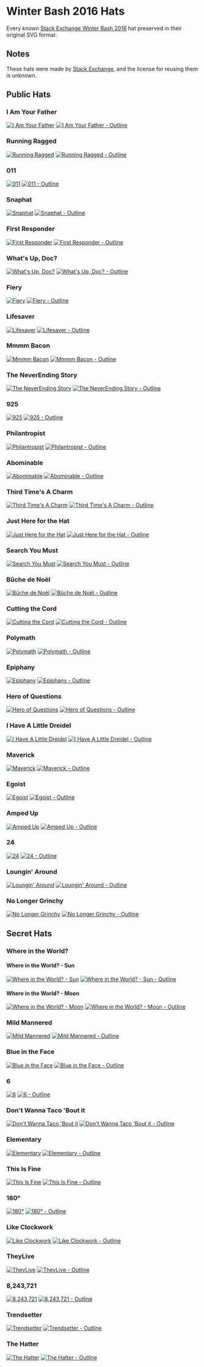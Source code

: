 # Winter Bash 2016 Hats

Every known [Stack Exchange Winter Bash 2016](https://winterbash2016.stackexchange.com/) hat preserved in their original SVG format.


## Notes

These hats were made by [Stack Exchange](https://stackexchange.com), and the license for reusing them is unknown.


## Public Hats

### I Am Your Father

[![I Am Your Father](hats/public/1-i-am-your-father.png)](hats/public/1-i-am-your-father.svg)
[![I Am Your Father - Outline](hats/public/1-i-am-your-father-outline.png)](hats/public/1-i-am-your-father-outline.svg)

### Running Ragged

[![Running Ragged](hats/public/2-running-ragged.png)](hats/public/2-running-ragged.svg)
[![Running Ragged - Outline](hats/public/2-running-ragged-outline.png)](hats/public/2-running-ragged-outline.svg)

### 011

[![011](hats/public/3-011.png)](hats/public/3-011.svg)
[![011 - Outline](hats/public/3-011-outline.png)](hats/public/3-011-outline.svg)

### Snaphat

[![Snaphat](hats/public/4-snaphat.png)](hats/public/4-snaphat.svg)
[![Snaphat - Outline](hats/public/4-snaphat-outline.png)](hats/public/4-snaphat-outline.svg)

### First Responder

[![First Responder](hats/public/5-first-responder.png)](hats/public/5-first-responder.svg)
[![First Responder - Outline](hats/public/5-first-responder-outline.png)](hats/public/5-first-responder-outline.svg)

### What's Up, Doc?

[![What's Up, Doc?](hats/public/6-whats-up-doc.png)](hats/public/6-whats-up-doc.svg)
[![What's Up, Doc? - Outline](hats/public/6-whats-up-doc-outline.png)](hats/public/6-whats-up-doc-outline.svg)

### Fiery

[![Fiery](hats/public/7-fiery.png)](hats/public/7-fiery.svg)
[![Fiery - Outline](hats/public/7-fiery-outline.png)](hats/public/7-fiery-outline.svg)

### Lifesaver

[![Lifesaver](hats/public/8-lifesaver.png)](hats/public/8-lifesaver.svg)
[![Lifesaver - Outline](hats/public/8-lifesaver-outline.png)](hats/public/8-lifesaver-outline.svg)

### Mmmm Bacon

[![Mmmm Bacon](hats/public/9-mmmm-bacon.png)](hats/public/9-mmmm-bacon.svg)
[![Mmmm Bacon - Outline](hats/public/9-mmmm-bacon-outline.png)](hats/public/9-mmmm-bacon-outline.svg)

### The NeverEnding Story

[![The NeverEnding Story](hats/public/10-the-neverending-story.png)](hats/public/10-the-neverending-story.svg)
[![The NeverEnding Story - Outline](hats/public/10-the-neverending-story-outline.png)](hats/public/10-the-neverending-story-outline.svg)

### 925

[![925](hats/public/11-925.png)](hats/public/11-925.svg)
[![925 - Outline](hats/public/11-925-outline.png)](hats/public/11-925-outline.svg)

### Philantropist

[![Philantropist](hats/public/12-philantropist.png)](hats/public/12-philantropist.svg)
[![Philantropist - Outline](hats/public/12-philantropist-outline.png)](hats/public/12-philantropist-outline.svg)

### Abominable

[![Abominable](hats/public/13-abominable.png)](hats/public/13-abominable.svg)
[![Abominable - Outline](hats/public/13-abominable-outline.png)](hats/public/13-abominable-outline.svg)

### Third Time's A Charm

[![Third Time's A Charm](hats/public/14-third-times-a-charm.png)](hats/public/14-third-times-a-charm.svg)
[![Third Time's A Charm - Outline](hats/public/14-third-times-a-charm-outline.png)](hats/public/14-third-times-a-charm-outline.svg)

### Just Here for the Hat

[![Just Here for the Hat](hats/public/15-just-here-for-the-hat.png)](hats/public/15-just-here-for-the-hat.svg)
[![Just Here for the Hat - Outline](hats/public/15-just-here-for-the-hat-outline.png)](hats/public/15-just-here-for-the-hat-outline.svg)

### Search You Must

[![Search You Must](hats/public/16-search-you-must.png)](hats/public/16-search-you-must.svg)
[![Search You Must - Outline](hats/public/16-search-you-must-outline.png)](hats/public/16-search-you-must-outline.svg)

### Bûche de Noël

[![Bûche de Noël](hats/public/17-buche-de-noel.png)](hats/public/17-buche-de-noel.svg)
[![Bûche de Noël - Outline](hats/public/17-buche-de-noel-outline.png)](hats/public/17-buche-de-noel-outline.svg)

### Cutting the Cord

[![Cutting the Cord](hats/public/18-cutting-the-cord.png)](hats/public/18-cutting-the-cord.svg)
[![Cutting the Cord - Outline](hats/public/18-cutting-the-cord-outline.png)](hats/public/18-cutting-the-cord-outline.svg)

### Polymath

[![Polymath](hats/public/19-polymath.png)](hats/public/19-polymath.svg)
[![Polymath - Outline](hats/public/19-polymath-outline.png)](hats/public/19-polymath-outline.svg)

### Epiphany

[![Epiphany](hats/public/20-epiphany.png)](hats/public/20-epiphany.svg)
[![Epiphany - Outline](hats/public/20-epiphany-outline.png)](hats/public/20-epiphany-outline.svg)

### Hero of Questions

[![Hero of Questions](hats/public/21-hero-of-questions.png)](hats/public/21-hero-of-questions.svg)
[![Hero of Questions - Outline](hats/public/21-hero-of-questions-outline.png)](hats/public/21-hero-of-questions-outline.svg)

### I Have A Little Dreidel

[![I Have A Little Dreidel](hats/public/22-i-have-a-little-dreidel.png)](hats/public/22-i-have-a-little-dreidel.svg)
[![I Have A Little Dreidel - Outline](hats/public/22-i-have-a-little-dreidel-outline.png)](hats/public/22-i-have-a-little-dreidel-outline.svg)

### Maverick

[![Maverick](hats/public/23-maverick.png)](hats/public/23-maverick.svg)
[![Maverick - Outline](hats/public/23-maverick-outline.png)](hats/public/23-maverick-outline.svg)

### Egoist

[![Egoist](hats/public/24-egoist.png)](hats/public/24-egoist.svg)
[![Egoist - Outline](hats/public/24-egoist-outline.png)](hats/public/24-egoist-outline.svg)

### Amped Up

[![Amped Up](hats/public/25-amped-up.png)](hats/public/25-amped-up.svg)
[![Amped Up - Outline](hats/public/25-amped-up-outline.png)](hats/public/25-amped-up-outline.svg)

### 24

[![24](hats/public/26-24.png)](hats/public/26-24.svg)
[![24 - Outline](hats/public/26-24-outline.png)](hats/public/26-24-outline.svg)

### Loungin' Around

[![Loungin' Around](hats/public/27-loungin-around.png)](hats/public/27-loungin-around.svg)
[![Loungin' Around - Outline](hats/public/27-loungin-around-outline.png)](hats/public/27-loungin-around-outline.svg)

### No Longer Grinchy

[![No Longer Grinchy](hats/public/28-no-longer-grinchy.png)](hats/public/28-no-longer-grinchy.svg)
[![No Longer Grinchy - Outline](hats/public/28-no-longer-grinchy-outline.png)](hats/public/28-no-longer-grinchy-outline.svg)


## Secret Hats

### Where in the World?

#### Where in the World? - Sun

[![Where in the World? - Sun](hats/secret/where-in-the-world-sun.png)](hats/secret/where-in-the-world-sun.svg)
[![Where in the World? - Sun - Outline](hats/secret/where-in-the-world-sun-outline.png)](hats/secret/where-in-the-world-sun-outline.svg)

#### Where in the World? - Moon

[![Where in the World? - Moon](hats/secret/where-in-the-world-moon.png)](hats/secret/where-in-the-world-moon.svg)
[![Where in the World? - Moon - Outline](hats/secret/where-in-the-world-moon-outline.png)](hats/secret/where-in-the-world-moon-outline.svg)

### Mild Mannered

[![Mild Mannered](hats/secret/mild-mannered.png)](hats/secret/mild-mannered.svg)
[![Mild Mannered - Outline](hats/secret/mild-mannered-outline.png)](hats/secret/mild-mannered-outline.png)

### Blue in the Face

[![Blue in the Face](hats/secret/blue-in-the-face.png)](hats/secret/blue-in-the-face.svg)
[![Blue in the Face - Outline](hats/secret/blue-in-the-face-outline.png)](hats/secret/blue-in-the-face-outline.svg)

### 6

[![6](hats/secret/6.png)](hats/secret/6.svg)
[![6 - Outline](hats/secret/6-outline.png)](hats/secret/6-outline.svg)

### Don't Wanna Taco 'Bout it

[![Don't Wanna Taco 'Bout it](hats/secret/dont-wanna-taco-bout-it.png)](hats/secret/dont-wanna-taco-bout-it.svg)
[![Don't Wanna Taco 'Bout it - Outline](hats/secret/dont-wanna-taco-bout-it-outline.png)](hats/secret/dont-wanna-taco-bout-it-outline.svg)

### Elementary

[![Elementary](hats/secret/elementary.png)](hats/secret/elementary.svg)
[![Elementary - Outline](hats/secret/elementary-outline.png)](hats/secret/elementary-outline.svg)

### This Is Fine

[![This Is Fine](hats/secret/this-is-fine.png)](hats/secret/this-is-fine.svg)
[![This Is Fine - Outline](hats/secret/this-is-fine-outline.png)](hats/secret/this-is-fine-outline.svg)

### 180°

[![180°](hats/secret/180.png)](hats/secret/180.svg)
[![180° - Outline](hats/secret/180-outline.png)](hats/secret/180-outline.svg)

### Like Clockwork

[![Like Clockwork](hats/secret/like-clockwork.png)](hats/secret/like-clockwork.svg)
[![Like Clockwork - Outline](hats/secret/like-clockwork-outline.png)](hats/secret/like-clockwork-outline.svg)

### TheyLive

[![TheyLive](hats/secret/they-live.png)](hats/secret/they-live.svg)
[![TheyLive - Outline](hats/secret/they-live-outline.png)](hats/secret/they-live-outline.svg)

### 8,243,721

[![8,243,721](hats/secret/8243721.png)](hats/secret/8243721.svg)
[![8,243,721 - Outline](hats/secret/8243721-outline.png)](hats/secret/8243721-outline.svg)

### Trendsetter

[![Trendsetter](hats/secret/trendsetter.png)](hats/secret/trendsetter.svg)
[![Trendsetter - Outline](hats/secret/trendsetter-outline.png)](hats/secret/trendsetter-outline.svg)

### The Hatter

[![The Hatter](hats/secret/the-hatter.png)](hats/secret/the-hatter.svg)
[![The Hatter - Outline](hats/secret/the-hatter-outline.png)](hats/secret/the-hatter-outline.svg)
